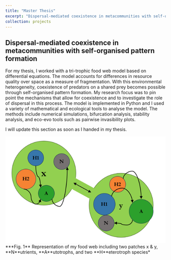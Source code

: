 ```yaml
---
title: "Master Thesis"
excerpt: "Dispersal-mediated coexistence in metacommunities with self-organised pattern formation<br/><img src='/images/MA1.png'>"
collection: projects
---
```


## Dispersal-mediated coexistence in metacommunities with self-organised pattern formation

For my thesis, I worked with a tri-trophic food web model based on differential equations. The model accounts for differences in resource quality over space as a measure of fragmentation. With this environmental heterogeneity, coexistence of predators on a shared prey becomes possible through self-organised pattern formation. My research focus was to pin point the mechanisms that allow for coexistence and to investigate the role of dispersal in this process. The model is implemented in Python and I used a variety of mathematical and ecological tools to analyse the model. The methods include numerical simulations, bifurcation analysis, stability analysis, and eco-evo tools such as pairwise invasibility plots. 

I will update this section as soon as I handed in my thesis.

<img src='/images/MA1.png'>
***Fig. 1** Representation of my food web including two patches x & y, **N**utrients, **A**utotrophs, and two **H**eterotroph species*